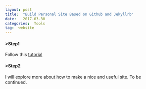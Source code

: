 ```yaml
---
layout: post
title:  "Build Personal Site Based on Github and Jekyllrb"
date:   2017-03-30 
categories:  Tools
tag:  website 
---
```


#### >Step1  
Follow this [tutorial](https://jekyllrb.com/docs/quickstart/)

#### >Step2
I will explore more about how to make a nice and useful site. To be continued.
